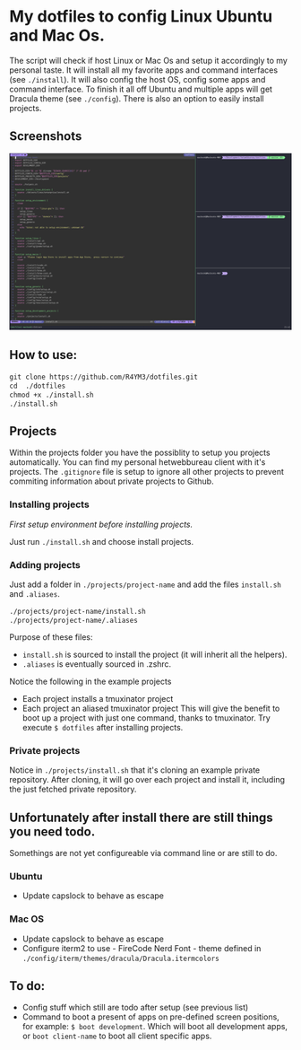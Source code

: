 # My dotfiles to config Linux Ubuntu and Mac Os.
The script will check if host Linux or Mac Os and setup it accordingly to my personal taste.
It will install all my favorite apps and command interfaces (see `./install`). It will also config the host OS, config some apps and command interface. To finish it all off Ubuntu and multiple apps will get Dracula theme (see `./config`).
There is also an option to easily install projects.

## Screenshots

![Mac OS Iterm2 with nvim and tmux screenshot](https://github.com/R4YM3/dotfiles/blob/master/screenshot.png?raw=true)

## How to use:
```
git clone https://github.com/R4YM3/dotfiles.git
cd  ./dotfiles
chmod +x ./install.sh
./install.sh
```
## Projects
Within the projects folder you have the possiblity to setup you projects automatically. You can find my personal hetwebbureau client with it's projects. The `.gitignore` file is setup to ignore all other projects to prevent commiting information about private projects to Github.

### Installing projects
_First setup environment before installing projects._

Just run `./install.sh` and choose install projects.

### Adding projects
Just add a folder in `./projects/project-name` and add the files `install.sh` and `.aliases`.

```
./projects/project-name/install.sh
./projects/project-name/.aliases
```

Purpose of these files:

- `install.sh` is sourced to install the project (it will inherit all the helpers).
- `.aliases` is eventually sourced in .zshrc.

Notice the following in the example projects
- Each project installs a tmuxinator project
- Each project an aliased tmuxinator project
This will give the benefit to boot up a project with just one command, thanks to tmuxinator.
Try execute `$ dotfiles` after installing projects.

### Private projects
Notice in `./projects/install.sh` that it's cloning an example private repository.
After cloning, it will go over each project and install it, including the just fetched private repository.

## Unfortunately after install there are still things you need todo.
Somethings are not yet configureable via command line or are still to do.

### Ubuntu

- Update capslock to behave as escape

### Mac OS

- Update capslock to behave as escape
- Configure iterm2 to use
        - FireCode Nerd Font
        - theme defined in `./config/iterm/themes/dracula/Dracula.itermcolors`

## To do:
- Config stuff which still are todo after setup (see previous list)
- Command to boot a present of apps on pre-defined screen positions, for example: `$ boot development`. Which will boot all development apps, or `boot client-name` to boot all client specific apps.
